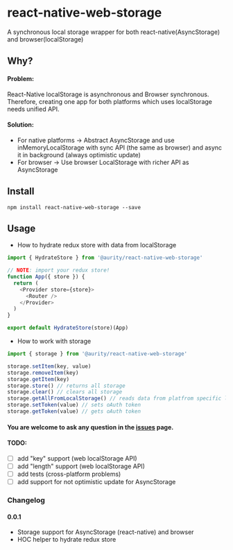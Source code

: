 # react-native-web-storage
A synchronous local storage wrapper for both react-native(AsyncStorage) and browser(localStorage)

## Why?

#### Problem: 
React-Native localStorage is asynchronous and Browser synchronous. Therefore, creating one app for both platforms which uses localStorage needs unified API.

#### Solution:
- For native platforms -> Abstract AsyncStorage and use inMemoryLocalStorage with sync API (the same as browser) and async it in background (always optimistic update)
- For browser -> Use browser LocalStorage with richer API as AsyncStorage

## Install

	npm install react-native-web-storage --save

## Usage 

- How to hydrate redux store with data from localStorage
```javascript
import { HydrateStore } from '@aurity/react-native-web-storage'

// NOTE: import your redux store!
function App({ store }) {
  return (
    <Provider store={store}>
      <Router />
    </Provider>
  )
}

export default HydrateStore(store)(App)
```

- How to work with storage

```javascript
import { storage } from '@aurity/react-native-web-storage'

storage.setItem(key, value)
storage.removeItem(key)
storage.getItem(key)
storage.store() // returns all storage 
storage.clear() // clears all storage 
storage.getAllFromLocalStorage() // reads data from platfrom specific localStorage 
storage.setToken(value) // sets oAuth token 
storage.getToken(value) // gets oAuth token
```

#### You are welcome to ask any question in the [issues](https://github.com/aurity/react-native-web-storage/issues) page.

#### TODO:
- [ ] add "key" support (web localStorage API)
- [ ] add "length" support (web localStorage API)
- [ ] add tests (cross-platform problems)
- [ ] add support for not optimistic update for AsyncStorage

### Changelog
#### 0.0.1
 - Storage support for AsyncStorage (react-native) and browser
 - HOC helper to hydrate redux store
